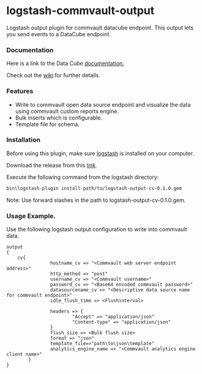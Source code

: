 # logstash-commvault-output
Logstash output plugin for commvault datacube endpoint.
This output lets you send events to a DataCube endpoint.

### Documentation
Here is a link to the Data Cube [documentation.](http://documentation.commvault.com/commvault/v11/article?p=features/data_cube/c_data_cube_overview.htm)

Check out the [wiki](https://github.com/CommvaultEngg/logstash-commvault-output/wiki) for further details.

### Features
* Write to commvault open data source endpoint and visualize the data using commvault custom reports engine.
* Bulk inserts which is configurable.
* Template file for schema.

### Installation

Before using this plugin, make sure [logstash](https://www.elastic.co/downloads/logstash) is installed on your computer.



Download the release from this [link](https://github.com/CommvaultEngg/logstash-commvault-output/releases/download/0.1.0/logstash-output-cv-0.1.0.gem).



Execute the following command from the logstash directory:

```sh
bin\logstash-plugin install path/to/logstash-output-cv-0.1.0.gem
```
Note: Use forward slashes in the path to logstash-output-cv-0.1.0.gem.

### Usage Example. 

Use the following logstash output configuration to write into commvault data.

    output
    {
        cv{
                    hostname_cv => "<Commvault web server endpoint address>"
                    http_method => "post"
                    username_cv => "<Commvault username>"
                    password_cv => "<Base64 encoded commvault password>"
                    datasourcename_cv => "<Descriptive data source name for commvault endpoint>"
                    idle_flush_time => <Flushinterval>
                    
                    headers => {
                            "Accept" => "application/json"
                            "Content-type" => "application/json"
                    }
                    flush_size => <Bulk flush size>
                    format => "json"
                    template_file=>"path\to\json\template"
                    analytics_engine_name => "<Commvault analytics engine client name>"
            }
    }
